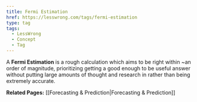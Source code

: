 ```yaml
---
title: Fermi Estimation
href: https://lesswrong.com/tags/fermi-estimation
type: tag
tags:
  - LessWrong
  - Concept
  - Tag
---
```


A **Fermi Estimation** is a rough calculation which aims to be right within ~an order of magnitude, prioritizing getting a good enough to be useful answer without putting large amounts of thought and research in rather than being extremely accurate.

**Related Pages:** [[Forecasting & Prediction|Forecasting & Prediction]]